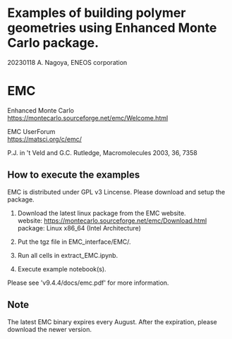 # Examples of building polymer geometries using Enhanced Monte Carlo package.

20230118 A. Nagoya, ENEOS corporation

# EMC

Enhanced Monte Carlo\
https://montecarlo.sourceforge.net/emc/Welcome.html

EMC UserForum\
https://matsci.org/c/emc/

P.J. in 't Veld and G.C. Rutledge, Macromolecules 2003, 36, 7358

## How to execute the examples

EMC is distributed under GPL v3 Lincense. 
Please download and setup the package.

1. Download the latest linux package from the EMC website.  
  website: https://montecarlo.sourceforge.net/emc/Download.html  
  package: Linux x86_64 (Intel Architecture)  

2. Put the tgz file in EMC_interface/EMC/.

3. Run all cells in extract_EMC.ipynb.

4. Execute example notebook(s).

Please see 'v9.4.4/docs/emc.pdf' for more information. 

## Note
The latest EMC binary expires every August.
After the expiration, please download the newer version.
